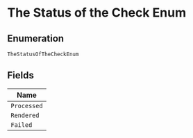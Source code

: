 
# The Status of the Check Enum

## Enumeration

`TheStatusOfTheCheckEnum`

## Fields

| Name |
|  --- |
| `Processed` |
| `Rendered` |
| `Failed` |

